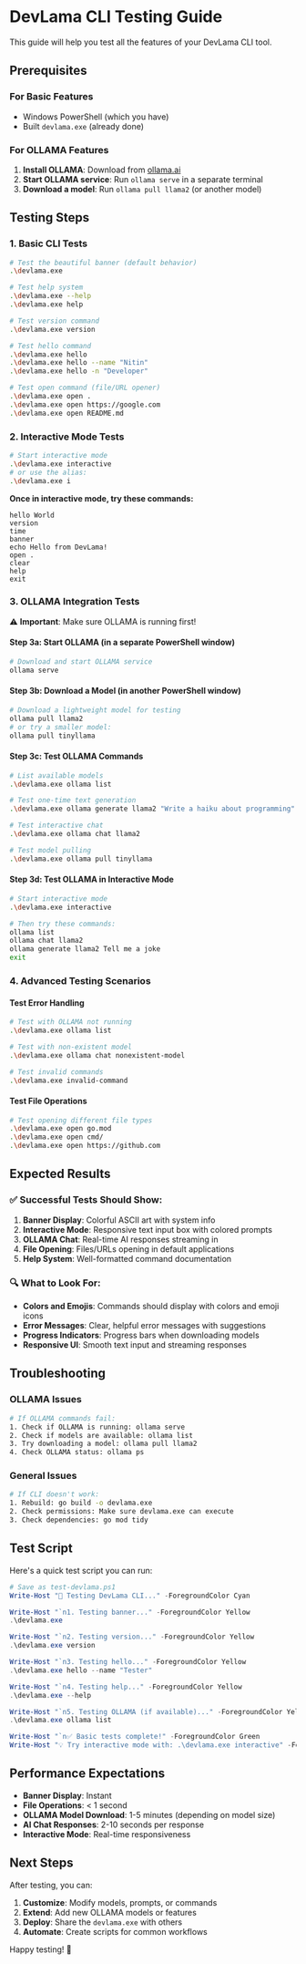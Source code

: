 # DevLama CLI Testing Guide

This guide will help you test all the features of your DevLama CLI tool.

## Prerequisites

### For Basic Features
- Windows PowerShell (which you have)
- Built `devlama.exe` (already done)

### For OLLAMA Features
1. **Install OLLAMA**: Download from [ollama.ai](https://ollama.ai)
2. **Start OLLAMA service**: Run `ollama serve` in a separate terminal
3. **Download a model**: Run `ollama pull llama2` (or another model)

## Testing Steps

### 1. Basic CLI Tests

```bash
# Test the beautiful banner (default behavior)
.\devlama.exe

# Test help system
.\devlama.exe --help
.\devlama.exe help

# Test version command
.\devlama.exe version

# Test hello command
.\devlama.exe hello
.\devlama.exe hello --name "Nitin"
.\devlama.exe hello -n "Developer"

# Test open command (file/URL opener)
.\devlama.exe open .
.\devlama.exe open https://google.com
.\devlama.exe open README.md
```

### 2. Interactive Mode Tests

```bash
# Start interactive mode
.\devlama.exe interactive
# or use the alias:
.\devlama.exe i
```

**Once in interactive mode, try these commands:**
```
hello World
version
time
banner
echo Hello from DevLama!
open .
clear
help
exit
```

### 3. OLLAMA Integration Tests

⚠️ **Important**: Make sure OLLAMA is running first!

#### Step 3a: Start OLLAMA (in a separate PowerShell window)
```bash
# Download and start OLLAMA service
ollama serve
```

#### Step 3b: Download a Model (in another PowerShell window)
```bash
# Download a lightweight model for testing
ollama pull llama2
# or try a smaller model:
ollama pull tinyllama
```

#### Step 3c: Test OLLAMA Commands
```bash
# List available models
.\devlama.exe ollama list

# Test one-time text generation
.\devlama.exe ollama generate llama2 "Write a haiku about programming"

# Test interactive chat
.\devlama.exe ollama chat llama2

# Test model pulling
.\devlama.exe ollama pull tinyllama
```

#### Step 3d: Test OLLAMA in Interactive Mode
```bash
# Start interactive mode
.\devlama.exe interactive

# Then try these commands:
ollama list
ollama chat llama2
ollama generate llama2 Tell me a joke
exit
```

### 4. Advanced Testing Scenarios

#### Test Error Handling
```bash
# Test with OLLAMA not running
.\devlama.exe ollama list

# Test with non-existent model
.\devlama.exe ollama chat nonexistent-model

# Test invalid commands
.\devlama.exe invalid-command
```

#### Test File Operations
```bash
# Test opening different file types
.\devlama.exe open go.mod
.\devlama.exe open cmd/
.\devlama.exe open https://github.com
```

## Expected Results

### ✅ Successful Tests Should Show:

1. **Banner Display**: Colorful ASCII art with system info
2. **Interactive Mode**: Responsive text input box with colored prompts
3. **OLLAMA Chat**: Real-time AI responses streaming in
4. **File Opening**: Files/URLs opening in default applications
5. **Help System**: Well-formatted command documentation

### 🔍 What to Look For:

- **Colors and Emojis**: Commands should display with colors and emoji icons
- **Error Messages**: Clear, helpful error messages with suggestions
- **Progress Indicators**: Progress bars when downloading models
- **Responsive UI**: Smooth text input and streaming responses

## Troubleshooting

### OLLAMA Issues
```bash
# If OLLAMA commands fail:
1. Check if OLLAMA is running: ollama serve
2. Check if models are available: ollama list
3. Try downloading a model: ollama pull llama2
4. Check OLLAMA status: ollama ps
```

### General Issues
```bash
# If CLI doesn't work:
1. Rebuild: go build -o devlama.exe
2. Check permissions: Make sure devlama.exe can execute
3. Check dependencies: go mod tidy
```

## Test Script

Here's a quick test script you can run:

```powershell
# Save as test-devlama.ps1
Write-Host "🧪 Testing DevLama CLI..." -ForegroundColor Cyan

Write-Host "`n1. Testing banner..." -ForegroundColor Yellow
.\devlama.exe

Write-Host "`n2. Testing version..." -ForegroundColor Yellow
.\devlama.exe version

Write-Host "`n3. Testing hello..." -ForegroundColor Yellow
.\devlama.exe hello --name "Tester"

Write-Host "`n4. Testing help..." -ForegroundColor Yellow
.\devlama.exe --help

Write-Host "`n5. Testing OLLAMA (if available)..." -ForegroundColor Yellow
.\devlama.exe ollama list

Write-Host "`n✅ Basic tests complete!" -ForegroundColor Green
Write-Host "💡 Try interactive mode with: .\devlama.exe interactive" -ForegroundColor Cyan
```

## Performance Expectations

- **Banner Display**: Instant
- **File Operations**: < 1 second
- **OLLAMA Model Download**: 1-5 minutes (depending on model size)
- **AI Chat Responses**: 2-10 seconds per response
- **Interactive Mode**: Real-time responsiveness

## Next Steps

After testing, you can:
1. **Customize**: Modify models, prompts, or commands
2. **Extend**: Add new OLLAMA models or features
3. **Deploy**: Share the `devlama.exe` with others
4. **Automate**: Create scripts for common workflows

Happy testing! 🎉 